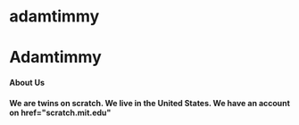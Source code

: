 # adamtimmy
<html>
<body><h1>Adamtimmy</h1>
  <h4>About Us<h4>
<p>We are twins on scratch. We live in the United States. We have an account on <a> href="scratch.mit.edu" </a></p>
